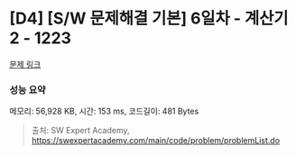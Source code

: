 # [D4] [S/W 문제해결 기본] 6일차 - 계산기2 - 1223 

[문제 링크](https://swexpertacademy.com/main/code/problem/problemDetail.do?contestProbId=AV14nnAaAFACFAYD) 

### 성능 요약

메모리: 56,928 KB, 시간: 153 ms, 코드길이: 481 Bytes



> 출처: SW Expert Academy, https://swexpertacademy.com/main/code/problem/problemList.do